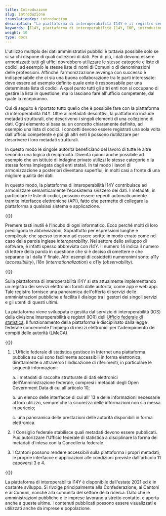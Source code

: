 ```yaml
---
title: Introduzione
slug: introduzione
translationKey: introduction
description: "La piattaforma di interoperabilità I14Y è il registro centrale di dati, interfacce elettroniche e servizi offerti dalle autorità in Svizzera. La piattaforma fornisce inoltre strumenti che consentono di utilizzare i dati più volte. Questo alleggerisce l'onere di imprese, cittadini e autorità."
keywords: [I14Y, piattaforma di interoperabilità I14Y, IOP, introduzione, interoperabilità, utilizzo multiplo, Svizzera, raccolta di dati, interfaccia elettronica, collezioni di dati, API, principio «once-only», utilizzo secondario di dati, armonizzazione, standardizzazione]
weight: 10
type: docs
---
```



L'utilizzo multiplo dei dati amministrativi pubblici è tuttavia possibile solo se si sa chi dispone di quali collezioni di dati. Per di più, i dati devono essere armonizzati: tutti gli uffici dovrebbero utilizzare le stesse categorie e liste di codici, ad esempio le stesse liste di nomi di Comuni o di denominazioni delle professioni. Affinché l'armonizzazione avvenga con successo è indispensabile che ci sia una buona collaborazione tra le parti interessate: deve essere ad esempio definito quale ente è responsabile per una determinata lista di codici. A quel punto tutti gli altri enti non si occupano di gestire la lista in questione, ma lo lasciano fare all'ufficio competente, dal quale la recepiranno. 

Qui di seguito è riportato tutto quello che è possibile fare con la piattaforma di interoperabilità I14Y. Oltre ai metadati descrittivi, la piattaforma include metadati strutturali, che descrivono i singoli elementi di una collezione di dati. Ogni elemento si basa su un concetto chiaramente definito, ad esempio una lista di codici. I concetti devono essere registrati una sola volta dall'ufficio competente e poi gli altri enti li possono riutilizzare per descrivere i loro metadati strutturali. 

In questo modo le singole autorità beneficiano del lavoro di tutte le altre secondo una logica di reciprocità. Diventa quindi anche possibile ad esempio che un istituto di indagine privato utilizzi le stesse categorie o la stessa forma impiegata dagli enti statali. In tal modo i lavori di armonizzazione a posteriori diventano superflui, in molti casi a fronte di una migliore qualità dei dati. 

In questo modo, la piattaforma di interoperabilità I14Y contribuisce ad armonizzare semanticamente l'ecosistema svizzero dei dati. I metadati, in particolare le liste di codici, possono essere reperiti automaticamente tramite interfacce elettroniche (API), fatto che permette di collegare la piattaforma a qualsiasi sistema e applicazione. 

{{<alert title="Cosa significa I14Y?" color="info">}}

Premere tasti inutili è l'incubo di ogni informatico. Ecco perché molti di loro prediligono le abbreviazioni. Soprattutto per espressioni lunghe e complicate che spesso tendono ad essere scritte in modo errato come nel caso della parola inglese _interoperability_. Nel settore dello sviluppo di software, è infatti spesso abbreviata con _I14Y_. Il numero 14 indica il numero di lettere della parola in questione che si è deciso di omettere e che separano la I dalla Y finale. Altri esempi di cosiddetti numeronimi sono: a11y (_accessibility_), i18n (_internationalization_) e o11y (_observability_).

{{</alert>}}

Sulla piattaforma di interoperabilità I14Y si sta attualmente implementando un registro dei servizi elettronici forniti dalle autorità, come app e web app. Tale registro fornisce una panoramica dell'offerta di servizi delle amministrazioni pubbliche e facilita il dialogo tra i gestori dei singoli servizi e gli utenti di questi ultimi.

<!-- ![Scena sul registro dei servizi offerti dalle autorità tratta dal video esplicativo sulla piattaforma di interoperabilità I14Y](/handbook/img/i14y-film_160.png) -->

La piattaforma viene sviluppata e gestita dal servizio di interoperabilità (IOS) della divisione Interoperabilità e registri (IOR) dell'[Ufficio federale di statistica](https://www.bfs.admin.ch). Il funzionamento della piattaforma è disciplinato dalla legge federale concernente l'impiego di mezzi elettronici per l'adempimento dei compiti delle autorità (LMeCA).

{{<card header="Base legale" title="__Art. 14 Piattaforma di interoperabilità__" footer="legge federale concernente l'impiego di mezzi elettronici per l'adempimento dei compiti delle autorità [(LMeCA)](https://www.fedlex.admin.ch/eli/fga/2023/787/de)">}}

1. L'Ufficio federale di statistica gestisce in Internet una piattaforma pubblica su cui sono facilmente accessibili in forma elettronica, direttamente o attraverso l'indicazione di riferimenti, in particolare le seguenti informazioni:

    a. i metadati di raccolte strutturate di dati elettronici dell'Amministrazione federale, compresi i metadati degli Open Government Data di cui all'articolo 10;

    b. un elenco delle interfacce di cui all' 13 e delle informazioni necessarie al loro utilizzo, sempre che la sicurezza delle informazioni non sia messa in pericolo;

    c. una panoramica delle prestazioni delle autorità disponibili in forma elettronica.

2. Il Consiglio federale stabilisce quali metadati devono essere pubblicati. Può autorizzare l'Ufficio federale di statistica a disciplinare la forma dei metadati d'intesa con la Cancelleria federale.

 3. I Cantoni possono rendere accessibili sulla piattaforma i propri metadati, le proprie interfacce e applicazioni alle condizioni previste dall'articolo 11 capoversi 3 e 4.

{{</card>}}

La piattaforma di interoperabilità I14Y è disponibile dall'estate 2021 ed è in costante sviluppo. Si rivolge principalmente alla Confederazione, ai Cantoni e ai Comuni, nonché alla comunità del settore della ricerca. Dato che le amministrazioni pubbliche e le imprese lavorano a stretto contatto, è aperta anche a queste ultime. I contenuti pubblicati possono essere visualizzati e utilizzati anche da imprese e popolazione.
